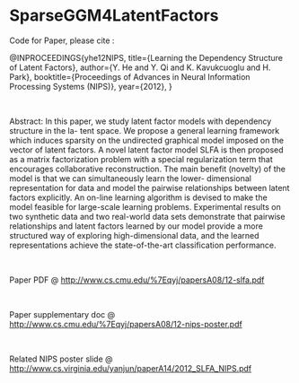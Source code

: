 SparseGGM4LatentFactors
=======================

Code for Paper, please cite :  

@INPROCEEDINGS{yhe12NIPS,
  title={Learning the Dependency Structure of Latent Factors},
  author={Y. He and Y. Qi and K. Kavukcuoglu and H. Park},
  booktitle={Proceedings of Advances in Neural Information Processing Systems (NIPS)},
  year={2012},
}


<BR>

Abstract: In this paper, we study latent factor models with dependency structure in the la- tent space. We propose a general learning framework which induces sparsity on the undirected graphical model imposed on the vector of latent factors. A novel latent factor model SLFA is then proposed as a matrix factorization problem with a special regularization term that encourages collaborative reconstruction. The main benefit (novelty) of the model is that we can simultaneously learn the lower- dimensional representation for data and model the pairwise relationships between latent factors explicitly. An on-line learning algorithm is devised to make the model feasible for large-scale learning problems. Experimental results on two synthetic data and two real-world data sets demonstrate that pairwise relationships and latent factors learned by our model provide a more structured way of exploring high-dimensional data, and the learned representations achieve the state-of-the-art classification performance.


<BR>

Paper PDF @ http://www.cs.cmu.edu/%7Eqyj/papersA08/12-slfa.pdf


<BR>

Paper supplementary doc @ http://www.cs.cmu.edu/%7Eqyj/papersA08/12-nips-poster.pdf

<BR>

Related NIPS poster slide @ http://www.cs.virginia.edu/yanjun/paperA14/2012_SLFA_NIPS.pdf